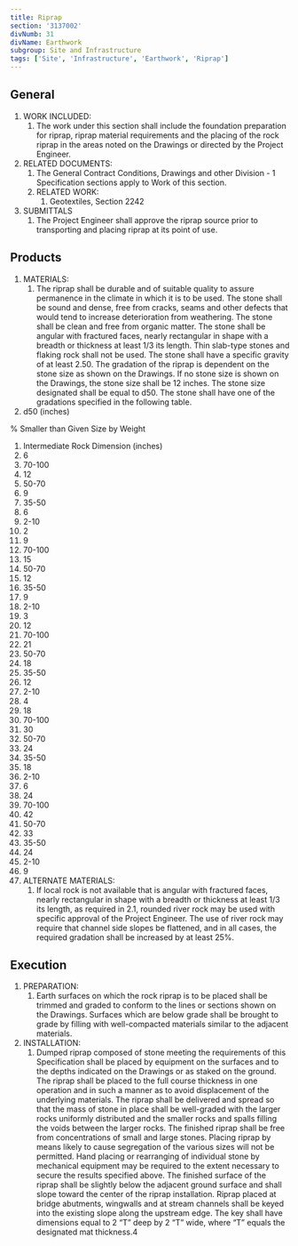 ```yaml
---
title: Riprap
section: '3137002'
divNumb: 31
divName: Earthwork
subgroup: Site and Infrastructure
tags: ['Site', 'Infrastructure', 'Earthwork', 'Riprap']
---
```


## General

1. WORK INCLUDED:
   1. The work under this section shall include the foundation preparation for riprap, riprap material requirements and the placing of the rock riprap in the areas noted on the Drawings or directed by the Project Engineer.
1. RELATED DOCUMENTS:
   1. The General Contract Conditions, Drawings and other Division - 1 Specification sections apply to Work of this section.
   1. RELATED WORK:
      1. Geotextiles, Section 2242
1. SUBMITTALS
   1. The Project Engineer shall approve the riprap source prior to transporting and placing riprap at its point of use.

## Products

1.  MATERIALS:
    1. The riprap shall be durable and of suitable quality to assure permanence in the climate in which it is to be used. The stone shall be sound and dense, free from cracks, seams and other defects that would tend to increase deterioration from weathering. The stone shall be clean and free from organic matter. The stone shall be angular with fractured faces, nearly rectangular in shape with a breadth or thickness at least 1/3 its length. Thin slab-type stones and flaking rock shall not be used. The stone shall have a specific gravity of at least 2.50. The gradation of the riprap is dependent on the stone size as shown on the Drawings. If no stone size is shown on the Drawings, the stone size shall be 12 inches. The stone size designated shall be equal to d50. The stone shall have one of the gradations specified in the following table.
1.  d50 (inches)

% Smaller than Given Size by Weight

1.  Intermediate Rock Dimension (inches)
1.  6
1.  70-100
1.  12
1.  50-70
1.  9
1.  35-50
1.  6
1.  2-10
1.  2
1.  9
1.  70-100
1.  15
1.  50-70
1.  12
1.  35-50
1.  9
1.  2-10
1.  3
1.  12
1.  70-100
1.  21
1.  50-70
1.  18
1.  35-50
1.  12
1.  2-10
1.  4
1.  18
1.  70-100
1.  30
1.  50-70
1.  24
1.  35-50
1.  18
1.  2-10
1.  6
1.  24
1.  70-100
1.  42
1.  50-70
1.  33
1.  35-50
1.  24
1.  2-10
1.  9
1.  ALTERNATE MATERIALS:
    1. If local rock is not available that is angular with fractured faces, nearly rectangular in shape with a breadth or thickness at least 1/3 its length, as required in 2.1, rounded river rock may be used with specific approval of the Project Engineer. The use of river rock may require that channel side slopes be flattened, and in all cases, the required gradation shall be increased by at least 25%.

## Execution

1. PREPARATION:
   1. Earth surfaces on which the rock riprap is to be placed shall be trimmed and graded to conform to the lines or sections shown on the Drawings. Surfaces which are below grade shall be brought to grade by filling with well-compacted materials similar to the adjacent materials.
1. INSTALLATION:
   1. Dumped riprap composed of stone meeting the requirements of this Specification shall be placed by equipment on the surfaces and to the depths indicated on the Drawings or as staked on the ground. The riprap shall be placed to the full course thickness in one operation and in such a manner as to avoid displacement of the underlying materials. The riprap shall be delivered and spread so that the mass of stone in place shall be well-graded with the larger rocks uniformly distributed and the smaller rocks and spalls filling the voids between the larger rocks. The finished riprap shall be free from concentrations of small and large stones. Placing riprap by means likely to cause segregation of the various sizes will not be permitted. Hand placing or rearranging of individual stone by mechanical equipment may be required to the extent necessary to secure the results specified above. The finished surface of the riprap shall be slightly below the adjacent ground surface and shall slope toward the center of the riprap installation. Riprap placed at bridge abutments, wingwalls and at stream channels shall be keyed into the existing slope along the upstream edge. The key shall have dimensions equal to 2 “T” deep by 2 “T” wide, where “T” equals the designated mat thickness.4
